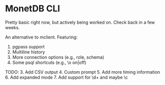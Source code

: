 # MonetDB CLI

Pretty basic right now, but actively being worked on. Check back in a few weeks.

An alternative to mclient. Featuring:

1. pgpass support
2. Multiline history
3. More connection options (e.g., role, schema)
4. Some psql shortcuts (e.g., \x on|off)


TODO:
3. Add CSV output
4. Custom prompt
5. Add more timing information
6. Add expanded mode
7. Add support for \d+ and maybe \c
